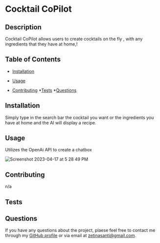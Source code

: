 # Cocktail CoPilot 

  ## Description

  Cocktail CoPilot allows users to create cocktails on the fly , with any ingredients that  they have at home,!

  ## Table of Contents

  * [Installation](#installation)
  * [Usage](#usage)
  
  * [Contributing](#contributing)
  *[Tests](#tests)
  *[Questions](#questions)

  ## Installation

  Simply type in the search bar the cocktail you want or the ingredients you have at home and the AI will display a recipe.

  ## Usage

  Utilizes the OpenAi API to create a chatbox

  ![Screenshot 2023-04-17 at 5 28 49 PM](https://user-images.githubusercontent.com/115364370/232616181-bc3b2eda-f1d1-4d7c-bd6e-f40c8f53014e.png)


  ## Contributing

  n/a

  ## Tests

  

  ## Questions

  If you have any questions about the project, plaese feel free to contact me through my [GitHub profile](https://github.com/SantiZetina) or via email at zetinasanti@gmail.com.
